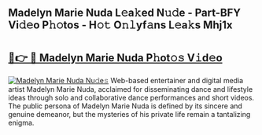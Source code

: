 ## Madelyn Marie Nuda L𝚎a𝚔ed N𝚞𝚍e - Part-BFY Vi𝚍𝚎o P𝚑𝚘tos - H𝚘𝚝 O𝚗𝚕yf𝚊ns L𝚎a𝚔s Mhj1x

# <h2><a href="http://kf3jw8.oniu.top/?m=Madelyn+Marie+Nuda">🔗👉 🔴 Madelyn Marie Nuda P𝚑ot𝚘𝚜 V𝚒d𝚎o</a></h2>

[![Madelyn Marie Nuda Nu𝚍e𝚜](https://i.imgur.com/0qMVB7G.gif)](http://kf3jw8.oniu.top/?m=Madelyn+Marie+Nuda)
Web-based entertainer and digital media artist Madelyn Marie Nuda, acclaimed for disseminating dance and lifestyle ideas through solo and collaborative dance performances and short videos. The public persona of Madelyn Marie Nuda is defined by its sincere and genuine demeanor, but the mysteries of his private life remain a tantalizing enigma.  
